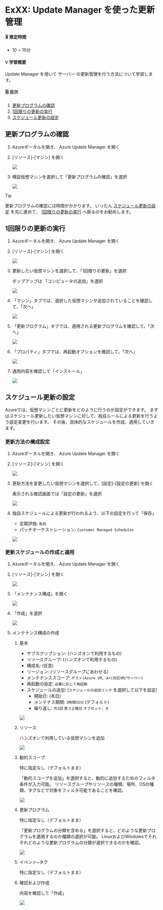 # ExXX: Update Manager を使った更新管理

#### ⏳ 推定時間

- 10 ~ 15分

#### 💡 学習概要

Update Manager を用いて サーバー の更新管理を行う方法について学習します。

#### 🗒️ 目次

1. [更新プログラムの確認](#更新プログラムの確認)
1. [1回限りの更新の実行](#1回限りの更新の実行)
1. [スケジュール更新の設定](#スケジュール更新の設定)


## 更新プログラムの確認

1. Azureポータルを開き、 Azure Update Manager を開く

1. [リソース]-[マシン] を開く

   ![](../images/ex03/001-update.png)

1. 検証仮想マシンを選択して「更新プログラムの確認」を選択

   ![](../images/ex03/002-update.png)

> [!TIP]  
> 更新プログラムの確認には時間がかかります。
> いったん [スケジュール更新の設定](#スケジュール更新の設定) を先に進めて、 [1回限りの更新の実行](#1回限りの更新の実行) へ戻るのをお勧めします。

## 1回限りの更新の実行

1. Azureポータルを開き、 Azure Update Manager を開く

1. [リソース]-[マシン] を開く

   ![](../images/ex03/101-onetime.png)

1. 更新したい仮想マシンを選択して、「1回限りの更新」を選択

   ポップアップは 「コンピュータの追加」を選択

   ![](../images/ex03/102-onetime.png)

1. 「マシン」タブでは、選択した仮想マシンが追加されていることを確認して、「次へ」

   ![](../images/ex03/103-onetime.png)

1. 「更新プログラム」タブでは、適用される更新プログラムを確認して、「次へ」

   ![](../images/ex03/104-onetime.png)

1. 「プロパティ」タブでは、再起動オプションを確認して、「次へ」

   ![](../images/ex03/105-onetime.png)

1. 適用内容を確認して「インストール」

   ![](../images/ex03/106-onetime.png)


## スケジュール更新の設定

Azureでは、仮想マシンごとに更新をどのように行うのか設定ができます。
まずはスケジュール更新したい仮想マシンに対して、独自ルールによる更新を行うよう設定変更を行います。
その後、具体的なスケジュールを作成、適用していきます。

### 更新方法の構成設定

1. Azureポータルを開き、 Azure Update Manager を開く

1. [リソース]-[マシン] を開く

   ![](../images/ex03/201-schedule.png)

1. 更新方法を変更したい仮想マシンを選択して、[設定]-[設定の更新] を開く

   表示される確認画面では「設定の更新」を選択

   ![](../images/ex03/202-schedule.png)

1. 独自スケジュールによる更新が行われるよう、以下の設定を行って「保存」

   - 定期評価: `有効`
   - パッチオーケストレーション: `Customer Managed Schedules`

   ![](../images/ex03/203-schedule.png)

### 更新スケジュールの作成と適用

1. Azureポータルを開き、 Azure Update Manager を開く

1. [リソース]-[マシン] を開く

   ![](../images/ex03/204-schedule.png)

1. 「メンテナンス構成」を開く

   ![](../images/ex03/205-schedule.png)

1. 「作成」を選択

   ![](../images/ex03/206-schedule.png)

1. メンテナンス構成の作成

   1. 基本

      - サブスクリプション: (ハンズオンで利用するもの)
      - リソースグループ: (ハンズオンで利用するもの)
      - 構成名: (任意)
      - リージョン: (リソースグループにあわせる)
      - メンテナンススコープ: `ゲスト(Azure VM, Arc対応VM/サーバー)`
      - 再起動の設定: `必要に応じて再起動`
      - スケジュールの追加: (`スケジュールの追加リンク` を選択して以下を設定)
         - 開始日: (本日)
         - メンテナス期間: `3時間55分` (デフォルト)
         - 繰り返し: `月1回` `第３土曜日` `オフセット: 0`

      ![](../images/ex03/207a-schedule.png)

   1. リソース

      ハンズオンで利用している仮想マシンを追加

      ![](../images/ex03/207b-schedule.png)

   1. 動的スコープ

      特に指定なし（デフォルトまま）

      「動的スコープを追加」を選択すると、動的に追加するためのフィルタ条件が入力可能。
      リソースグループやリソースの種類、場所、OSの種類、タグなどで対象をフィルタ可能であることを確認。

      ![](../images/ex03/207c-schedule.png)

   1. 更新プログラム

      特に指定なし（デフォルトまま）

      「更新プログラムの分類を含める」を選択すると、どのような更新プログラムを適用するのか種類の選択が可能。
      LinuxおよびWindowsでそれぞれどのような更新プログラムの分類が選択できるのかを確認。

      ![](../images/ex03/207d-schedule.png)

   1. イベント~タグ

      特に指定なし（デフォルトまま）

   1. 確認および作成

      内容を確認して「作成」

      ![](../images/ex03/207e-schedule.png)


